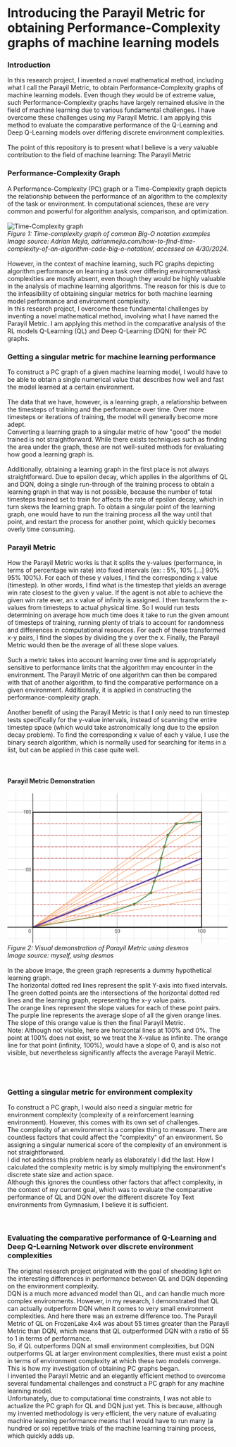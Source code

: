# Introducing the Parayil Metric for obtaining Performance-Complexity graphs of machine learning models

<h3>Introduction</h3>
In this research project, I invented a novel mathematical method, including what I call the Parayil Metric, to obtain Performance-Complexity graphs of machine learning models. Even though they would be of extreme value, such Performance-Complexity graphs have largely remained elusive in the field of machine learning due to various fundamental challenges. I have overcome these challenges using my Parayil Metric. I am applying this method to evaluate the comparative performance of the Q-Learning and Deep Q-Learning models over differing discrete environment complexities.
<br><br>
The point of this repository is to present what I believe is a very valuable contribution to the field of machine learning: The Parayil Metric
<br>
<h3>Performance-Complexity Graph</h3>
A Performance-Complexity (PC) graph or a Time-Complexity graph depicts the relationship between the performance of an algorithm to the complexity of the task or environment. In computational sciences, these are very common and powerful for algorithm analysis, comparison, and optimization. 
<br><br>
<img src="https://adrianmejia.com/images/time-complexity-examples.png" alt="Time-Complexity graph" width="300">
<br><i>Figure 1: Time-complexity graph of common Big-O notation examples
<br>Image source: Adrian Mejia, adrianmejia.com/how-to-find-time-complexity-of-an-algorithm-code-big-o-notation/, accessed on 4/30/2024.</i>
<br>
<br>However, in the context of machine learning, such PC graphs depicting algorithm performance on learning a task over differing environment/task complexities are mostly absent, even though they would be highly valuable in the analysis of machine learning algorithms. The reason for this is due to the infeasibility of obtaining singular metrics for both machine learning model performance and environment complexity.
<br>In this research project, I overcome these fundamental challenges by inventing a novel mathematical method, involving what I have named the Parayil Metric. I am applying this method in the comparative analysis of the RL models Q-Learning (QL) and Deep Q-Learning (DQN) for their PC graphs. <br>

<h3>Getting a singular metric for machine learning performance</h3>

To construct a PC graph of a given machine learning model, I would have to be able to obtain a single numerical value that describes how well and fast the model learned at a certain environment. <br><br>
The data that we have, however, is a learning graph, a relationship between the timesteps of training and the performance over time. Over more timesteps or iterations of training, the model will generally become more adept. <br>
Converting a learning graph to a singular metric of how "good" the model trained is not straightforward. While there exists techniques such as finding the area under the graph, these are not well-suited methods for evaluating how good a learning graph is.
<br>
<br>
Additionally, obtaining a learning graph in the first place is not always straightforward. Due to epsilon decay, which applies in the algorithms of QL and DQN, doing a single run-through of the training process to obtain a learning graph in that way is not possible, because the number of total timesteps trained set to train for affects the rate of epsilon decay, which in turn skews the learning graph. To obtain a singular point of the learning graph, one would have to run the training process all the way until that point, and restart the process for another point, which quickly becomes overly time consuming.

<h3>Parayil Metric</h3
My solution was to kill these two birds with one stone, by inventing the Parayil Metric. The Parayil Metric aims to obtain a single numeric value to describe the nature of a given learning graph. 

How the Parayil Metric works is that it splits the y-values (performance, in terms of percentage win rate) into fixed intervals (ex: : 5%, 10% [...] 90% 95% 100%). For each of these y values, I find the corresponding x value (timestep). In other words, I find what is the timestep that yields an average win rate closest to the given y value. If the agent is not able to achieve the given win rate ever, an x value of infinity is assigned.  I then transform the x-values from timesteps to actual physical time. So I would run tests determining on average how much time does it take to run the given amount of timesteps of training, running plenty of trials to account for randomness and differences in computational resources.  For each of these transformed x-y pairs, I find the slopes by dividing the y over the x. Finally, the Parayil Metric would then be the average of all these slope values. 
<br><br>
Such a metric takes into account learning over time and is appropriately sensitive to performance limits that the algorithm may encounter in the environment. The Parayil Metric of one algorithm can then be compared with that of another algorithm, to find the comparative performance on a given environment. Additionally, it is applied in constructing the performance-complexity graph. 
<br><br>
Another benefit of using the Parayil Metric is that I only need to run timestep tests specifically for the y-value intervals, instead of scanning the entire timestep space (which would take astronomically long due to the epsilon decay problem). To find the corresponding x value of each y value, I use the binary search algorithm, which is normally used for searching for items in a list, but can be applied in this case quite well.
<br><br><br>
<h4>Parayil Metric Demonstration</h4>
<img src="ParayilMetric.png" alt="Parayil Metric" width="500">
<i><br>Figure 2: Visual demonstration of Parayil Metric using desmos
<br>Image source: myself, using desmos</i>
<br><br>
In the above image, the green graph represents a dummy hypothetical learning graph. <br>
The horizontal dotted red lines represent the split Y-axis into fixed intervals. <br>
The green dotted points are the intersections of the horizontal dotted red lines and the learning graph, representing the x-y value pairs. <br>
The orange lines represent the slope values for each of these point pairs. <br>
The purple line represents the average slope of all the given orange lines. The slope of this orange value is then the final Parayil Metric.<br>
Note: Although not visible, here are horizontal lines at 100% and 0%. The point at 100% does not exist, so we treat the X-value as infinite. The orange line for that point (infinity, 100%), would have a slope  of 0, and is also not visible, but nevertheless significantly affects the average Parayil Metric. <br>



<br><br>
<h3>Getting a singular metric for environment complexity</h3>
To construct a PC graph, I would also need a singular metric for environment complexity (complexity of a reinforcement learning environment). However, this comes with its own set of challenges. <br>
The complexity of an environment is a complex thing to measure. There are countless factors that could affect the "complexity" of an environment. So assigning a singular numerical score of the complexity of an environment is not straightforward. <br>
I did not address this problem nearly as elaborately I did the last. How I calculated the complexity metric is by simply multiplying the environment's discrete state size and action space. <br>
Although this ignores the countless other factors that affect complexity, in the context of my current goal, which was to evaluate the comparative performance of QL and DQN over the different discrete Toy Text environments from Gymnasium, I believe it is sufficient. <br>
<br><br>

<h3>Evaluating the comparative performance of Q-Learning and Deep Q-Learning Network over discrete environment complexities</h3>
The original research project originated with the goal of shedding light on the interesting differences in performance between QL and DQN depending on the environment complexity. <br>
DQN is a much more advanced model than QL, and can handle much more complex environments. However, in my research, I demonstrated that QL can actually outperform DQN when it comes to very small environment complexities. And here there was an extreme difference too. The Parayil Metric of QL on FrozenLake 4x4 was about 55 times greater than the Parayil Metric than DQN, which means that QL outperformed DQN with a ratio of 55 to 1 in terms of performance.<br>
So, if QL outperforms DQN at small environment complexities, but DQN outperforms QL at larger environment complexities, there must exist a point in terms of environment complexity at which these two models converge. This is how my investigation of obtaining PC graphs began. <br>
I invented the Parayil Metric and an elegantly efficient method to overcome several fundamental challenges and construct a PC graph for any machine learning model. <br>
Unfortunately, due to computational time constraints, I was not able to actualize the PC graph for QL and DQN just yet. This is because, although my invented methodology is very efficient, the very nature of evaluating machine learning performance means that I would have to run many (a hundred or so) repetitive trials of the machine learning training process, which quickly adds up. 
